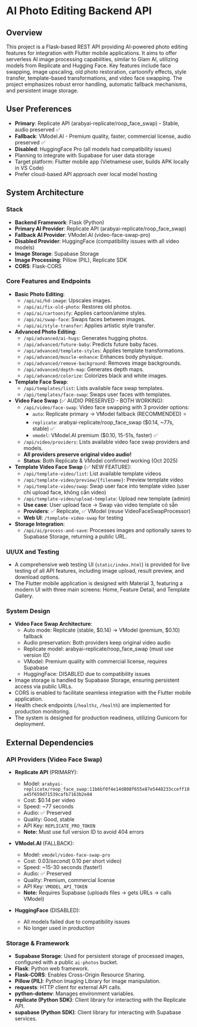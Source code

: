 # AI Photo Editing Backend API

## Overview
This project is a Flask-based REST API providing AI-powered photo editing features for integration with Flutter mobile applications. It aims to offer serverless AI image processing capabilities, similar to Glam AI, utilizing models from Replicate and Hugging Face. Key features include face swapping, image upscaling, old photo restoration, cartoonify effects, style transfer, template-based transformations, and video face swapping. The project emphasizes robust error handling, automatic fallback mechanisms, and persistent image storage.

## User Preferences
- **Primary**: Replicate API (arabyai-replicate/roop_face_swap) - Stable, audio preserved ✅
- **Fallback**: VModel.AI - Premium quality, faster, commercial license, audio preserved ✅
- **Disabled**: HuggingFace Pro (all models had compatibility issues)
- Planning to integrate with Supabase for user data storage
- Target platform: Flutter mobile app (Vietnamese user, builds APK locally in VS Code)
- Prefer cloud-based API approach over local model hosting

## System Architecture

### Stack
- **Backend Framework**: Flask (Python)
- **Primary AI Provider**: Replicate API (arabyai-replicate/roop_face_swap)
- **Fallback AI Provider**: VModel.AI (video-face-swap-pro)
- **Disabled Provider**: HuggingFace (compatibility issues with all video models)
- **Image Storage**: Supabase Storage
- **Image Processing**: Pillow (PIL), Replicate SDK
- **CORS**: Flask-CORS

### Core Features and Endpoints
- **Basic Photo Editing**:
    - `/api/ai/hd-image`: Upscales images.
    - `/api/ai/fix-old-photo`: Restores old photos.
    - `/api/ai/cartoonify`: Applies cartoon/anime styles.
    - `/api/ai/swap-face`: Swaps faces between images.
    - `/api/ai/style-transfer`: Applies artistic style transfer.
- **Advanced Photo Editing**:
    - `/api/advanced/ai-hugs`: Generates hugging photos.
    - `/api/advanced/future-baby`: Predicts future baby faces.
    - `/api/advanced/template-styles`: Applies template transformations.
    - `/api/advanced/muscle-enhance`: Enhances body physique.
    - `/api/advanced/remove-background`: Removes image backgrounds.
    - `/api/advanced/depth-map`: Generates depth maps.
    - `/api/advanced/colorize`: Colorizes black and white images.
- **Template Face Swap**:
    - `/api/templates/list`: Lists available face swap templates.
    - `/api/templates/face-swap`: Swaps user faces with templates.
- **Video Face Swap** (✅ AUDIO PRESERVED - BOTH WORKING):
    - `/api/video/face-swap`: Video face swapping with 3 provider options:
      - `auto`: Replicate primary → VModel fallback (RECOMMENDED) ⭐
      - `replicate`: arabyai-replicate/roop_face_swap ($0.14, ~77s, stable) ✅
      - `vmodel`: VModel.AI premium ($0.10, 15-51s, faster) ✅
    - `/api/video/providers`: Lists available video face swap providers and models.
    - **All providers preserve original video audio!**
    - **Status**: Both Replicate & VModel confirmed working (Oct 2025)
- **Template Video Face Swap** (✅ NEW FEATURE):
    - `/api/template-video/list`: List available template videos
    - `/api/template-video/preview/{filename}`: Preview template video
    - `/api/template-video/swap`: Swap user face into template video (user chỉ upload face, không cần video)
    - `/api/template-video/upload-template`: Upload new template (admin)
    - **Use case**: User upload face → Swap vào video template có sẵn
    - **Providers**: ✅ Replicate, ✅ VModel (reuse VideoFaceSwapProcessor)
    - **Web UI**: `/template-video-swap` for testing
- **Storage Integration**:
    - `/api/ai/process-and-save`: Processes images and optionally saves to Supabase Storage, returning a public URL.

### UI/UX and Testing
- A comprehensive web testing UI (`static/index.html`) is provided for live testing of all API features, including image upload, result preview, and download options.
- The Flutter mobile application is designed with Material 3, featuring a modern UI with three main screens: Home, Feature Detail, and Template Gallery.

### System Design
- **Video Face Swap Architecture**:
  - Auto mode: Replicate (stable, $0.14) → VModel (premium, $0.10) fallback
  - Audio preservation: Both providers keep original video audio
  - Replicate model: arabyai-replicate/roop_face_swap (must use version ID)
  - VModel: Premium quality with commercial license, requires Supabase
  - HuggingFace: DISABLED due to compatibility issues
- Image storage is handled by Supabase Storage, ensuring persistent access via public URLs.
- CORS is enabled to facilitate seamless integration with the Flutter mobile application.
- Health check endpoints (`/healthz`, `/health`) are implemented for production monitoring.
- The system is designed for production readiness, utilizing Gunicorn for deployment.

## External Dependencies

### API Providers (Video Face Swap)
- **Replicate API** (PRIMARY): 
  - Model: `arabyai-replicate/roop_face_swap:11b6bf0f4e14d808f655e87e5448233cceff10a45f659d71539cafb7163b2e84`
  - Cost: $0.14 per video
  - Speed: ~77 seconds
  - Audio: ✅ Preserved
  - Quality: Good, stable
  - API Key: `REPLICATE_PRO_TOKEN`
  - **Note:** Must use full version ID to avoid 404 errors
  
- **VModel.AI** (FALLBACK):
  - Model: `vmodel/video-face-swap-pro`
  - Cost: $0.03/second (~$0.10 per short video)
  - Speed: ~15-30 seconds (faster!)
  - Audio: ✅ Preserved
  - Quality: Premium, commercial license
  - API Key: `VMODEL_API_TOKEN`
  - **Note:** Requires Supabase (uploads files → gets URLs → calls VModel)

- **HuggingFace** (DISABLED):
  - All models failed due to compatibility issues
  - No longer used in production

### Storage & Framework
- **Supabase Storage**: Used for persistent storage of processed images, configured with a public `ai-photos` bucket.
- **Flask**: Python web framework.
- **Flask-CORS**: Enables Cross-Origin Resource Sharing.
- **Pillow (PIL)**: Python Imaging Library for image manipulation.
- **requests**: HTTP client for external API calls.
- **python-dotenv**: Manages environment variables.
- **replicate (Python SDK)**: Client library for interacting with the Replicate API.
- **supabase (Python SDK)**: Client library for interacting with Supabase services.
